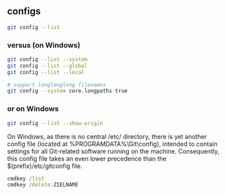 ## configs

```bash
git config --list
```

### versus (on Windows)

```bash
git config --list --system
git config --list --global
git config --list --local

# support longlonglong filenames
git config --system core.longpaths true

```

### or on Windows

```bash
git config --list --show-origin
```

On Windows, as there is no central /etc/ directory, there is yet another config file (located at %PROGRAMDATA%\Git\config), intended to contain settings for all Git-related software running on the machine. Consequently, this config file takes an even lower precedence than the $(prefix)/etc/gitconfig file.

```cmd
cmdkey /list
cmdkey /delete:ZIELNAME
```
